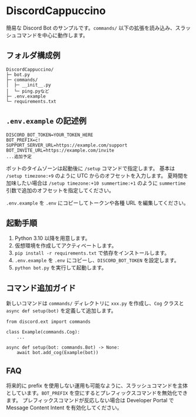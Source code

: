 # DiscordCappuccino

簡易な Discord Bot のサンプルです。`commands/` 以下の拡張を読み込み、スラッシュコマンドを中心に動作します。

## フォルダ構成例

```
DiscordCappuccino/
├─ bot.py
├─ commands/
│  ├─ __init__.py
│  └─ ping.pyなど
├─ .env.example
└─ requirements.txt
```

## `.env.example` の記述例

```
DISCORD_BOT_TOKEN=YOUR_TOKEN_HERE
BOT_PREFIX=c!
SUPPORT_SERVER_URL=https://example.com/support
BOT_INVITE_URL=https://example.com/invite
...追加予定
```

ボットのタイムゾーンは起動後に `/setup` コマンドで指定します。
基本は `/setup timezone:+9` のように UTC からのオフセットを入力します。
夏時間を加味したい場合は `/setup timezone:+10 summertime:+1` のように
`summertime` 引数で追加のオフセットを指定してください。

`.env.example` を `.env` にコピーしてトークンや各種 URL を編集してください。

## 起動手順

1. Python 3.10 以降を用意します。
2. 仮想環境を作成してアクティベートします。
3. `pip install -r requirements.txt` で依存をインストールします。
4. `.env.example` を `.env` にコピーし、`DISCORD_BOT_TOKEN` を設定します。
5. `python bot.py` を実行して起動します。

## コマンド追加ガイド

新しいコマンドは `commands/` ディレクトリに `xxx.py` を作成し、`Cog` クラスと `async def setup(bot)` を定義して追加します。

```
from discord.ext import commands

class Example(commands.Cog):
    ...

async def setup(bot: commands.Bot) -> None:
    await bot.add_cog(Example(bot))
```

## FAQ

将来的に prefix を使用しない運用も可能なように、スラッシュコマンドを主体としています。`BOT_PREFIX` を空にするとプレフィックスコマンドを無効化できます。
プレフィックスコマンドが反応しない場合は Developer Portal で Message Content Intent を有効化してください。
